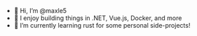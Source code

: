 - 👋 Hi, I’m @maxle5
- 👀 I enjoy building things in .NET, Vue.js, Docker, and more
- 🌱 I’m currently learning rust for some personal side-projects!

<!---
maxle5/maxle5 is a ✨ special ✨ repository because its `README.md` (this file) appears on your GitHub profile.
You can click the Preview link to take a look at your changes.
--->
